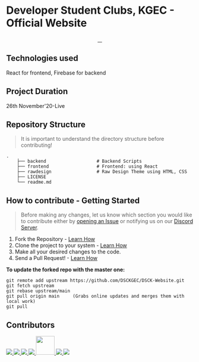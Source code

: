 # Developer Student Clubs, KGEC - Official Website

<p align="center">
  <a aria-label="Made with React" href="https://reactjs.org/">
    <img alt="" src="http://img.shields.io/badge/Made%20with-React-61DAFB?style=for-the-badge&logo=react&labelColor=000000">
  </a>
  <a aria-label="License" href="https://github.com/dsckgec/dsck-website/blobl/master/license.md">
    <img alt="" src="http://img.shields.io/badge/LICENSE-MIT-85EA2D?style=for-the-badge&labelColor=000000">
  </a>
  <a aria-label="Join the community on Discord" href="https://dsck.ml/discord">
    <img alt="" src="https://img.shields.io/badge/Join%20the%20community-blueviolet.svg?style=for-the-badge&logo=Discord&labelColor=000000&logoWidth=20&logoColor=FFFFFF">
  </a>
  <a aria-label="Contributors" href="https://github.com/dsckgec/dsck-website/graphs/contributors">
    <img alt="" src="https://img.shields.io/github/contributors/dsckgec/dsck-website?color=EA4C89&style=for-the-badge&labelColor=000000">
  </a>
  
</p>

## Technologies used
React for frontend, Firebase for backend

## Project Duration
26th November'20-Live

## Repository Structure
> It is important to understand the directory structure before contributing!
```
.
    ├── backend                   # Backend Scripts
    ├── frontend                  # Frontend: using React
    ├── rawdesign                 # Raw Design Theme using HTML, CSS
    ├── LICENSE
    └── readme.md
```

## How to contribute - Getting Started
> Before making any changes, let us know which section you would like to contribute either by [opening an Issue](https://docs.github.com/en/free-pro-team@latest/github/managing-your-work-on-github/creating-an-issue) or notifying us on our [Discord Server](https://dsck.ml/discord).

1. Fork the Repository - [Learn How](https://docs.github.com/en/free-pro-team@latest/github/getting-started-with-github/fork-a-repo)
2. Clone the project to your system - [Learn How](https://docs.github.com/en/free-pro-team@latest/github/creating-cloning-and-archiving-repositories/cloning-a-repository)
3. Make all your desired changes to the code.
4. Send a Pull Request! - [Learn How](https://docs.github.com/en/free-pro-team@latest/github/collaborating-with-issues-and-pull-requests/creating-a-pull-request)

**To update the forked repo with the master one:**
```git
git remote add upstream https://github.com/DSCKGEC/DSCK-Website.git
git fetch upstream
git rebase upstream/main
git pull origin main     (Grabs online updates and merges them with local work)
git pull
```

## Contributors

<a href="https://github.com/akm15machine">
  <img src="https://avatars1.githubusercontent.com/u/55695557?s=50&u=b9404e24b221842b970a2fc50b7730eace17a3cb">
</a>
<a href="https://github.com/singhayushh">
  <img src="https://avatars1.githubusercontent.com/u/52620158?s=50&u=48086396cbc747499d58e1617eb826576d2a6010">
</a>
<a href="https://github.com/adrishyantee">
  <img src="https://avatars2.githubusercontent.com/u/73780844?s=50&u=779057efe6cab4bb5f369c008695bce833ebdf88">
</a>
<a href="https://github.com/itsSnehaM">
  <img src="https://avatars1.githubusercontent.com/u/71477110?s=50&u=f81ad810cbf281bb15394ab943ff60955be96c66">
</a>
<a href="https://github.com/arnabdas01">
  <img src="https://avatars3.githubusercontent.com/u/55145099?s=50" height="50px" width="50px">
</a>
<a href="https://github.com/anubhav666">
  <img src="https://avatars0.githubusercontent.com/u/56502015?s=50&u=f775269dd431a3fab3599111c65fb3f0275ccf0a">
</a>
<a href="https://github.com/abhinaba006">
  <img src="https://avatars1.githubusercontent.com/u/54203624?s=50&u=786c9bf1bdd8b2b28cb3fcf663b110a5483c745b">
</a>
